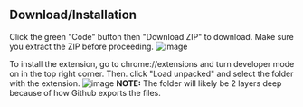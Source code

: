 ## Download/Installation
Click the green "Code" button then "Download ZIP" to download. Make sure you extract the ZIP before proceeding.
![image](https://github.com/user-attachments/assets/b2f29210-d2ee-4cfc-b8d8-5225a83b5cbb)

To install the extension, go to chrome://extensions and turn developer mode on in the top right corner. Then. click "Load unpacked" and select the folder with the extension.
![image](https://github.com/user-attachments/assets/e4378cfa-9220-4187-8c51-76f0ddda1995)
**NOTE:** The folder will likely be 2 layers deep because of how Github exports the files.
